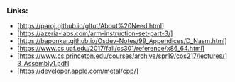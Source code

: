### Links:

* [https://paroj.github.io/gltut/About%20Need.html]
* [https://azeria-labs.com/arm-instruction-set-part-3/]
* [https://baponkar.github.io/Osdev-Notes/99_Appendices/D_Nasm.html]
* [https://www.cs.uaf.edu/2017/fall/cs301/reference/x86_64.html]
* [https://www.cs.princeton.edu/courses/archive/spr19/cos217/lectures/13_Assembly1.pdf]
* [https://developer.apple.com/metal/cpp/]
